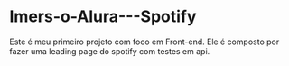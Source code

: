 # Imers-o-Alura---Spotify
Este é meu primeiro projeto com foco em Front-end. Ele é composto por fazer uma leading page do spotify com testes em api.
